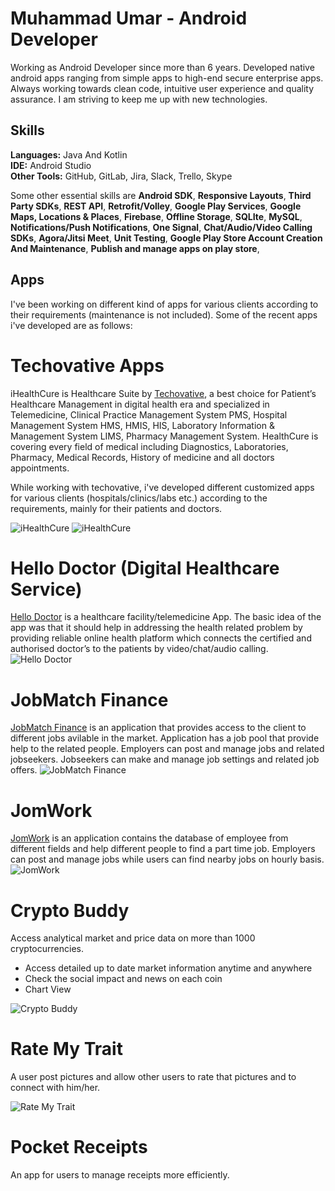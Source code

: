 # Muhammad Umar - Android Developer
Working as Android Developer since more than 6 years. Developed native android apps ranging from simple apps to high-end secure enterprise apps. Always working towards clean code, intuitive user experience and quality assurance. I am striving to keep me up with new technologies.

## Skills
**Languages:** Java And Kotlin<br>
**IDE:** Android Studio<br>
**Other Tools:** GitHub, GitLab, Jira, Slack, Trello, Skype

Some other essential skills are **Android SDK**, **Responsive Layouts**, **Third Party SDKs**, **REST API**, **Retrofit/Volley**,  **Google Play Services**, **Google Maps, Locations & Places**, **Firebase**, **Offline Storage**, **SQLIte**, **MySQL**, **Notifications/Push Notifications**, **One Signal**, **Chat/Audio/Video Calling SDKs**, **Agora/Jitsi Meet**, **Unit Testing**, **Google Play Store Account Creation And Maintenance**, **Publish and manage apps on play store**,

## Apps
I've been working on different kind of apps for various clients according to their requirements (maintenance is not included). Some of the recent apps i've developed are as follows: 

# Techovative Apps
iHealthCure is Healthcare Suite by [Techovative](https://play.google.com/store/apps/developer?id=Techovative.), a best choice for Patient’s Healthcare Management in digital health era and specialized in Telemedicine, Clinical Practice Management System PMS, Hospital Management System HMS, HMIS, HIS, Laboratory Information & Management System LIMS, Pharmacy Management System. HealthCure is covering every field of medical including Diagnostics, Laboratories, Pharmacy, Medical Records, History of medicine and all doctors appointments.<br>

While working with techovative, i've developed different customized apps for various clients (hospitals/clinics/labs etc.) according to the requirements, mainly for their patients and doctors.

![iHealthCure](https://github.com/Umar2247/Android-Portfolio/blob/main/ihealthcure.png)
![iHealthCure](https://github.com/Umar2247/Android-Portfolio/blob/main/ihealthcure%20doc.png)

# Hello Doctor (Digital Healthcare Service)
[Hello Doctor](https://play.google.com/store/apps/details?id=com.app.hellodoctor.patient) is a healthcare facility/telemedicine App. The basic idea of the app was that it should help in addressing the health related problem by providing reliable online health platform which connects the certified and authorised doctor’s to the patients by video/chat/audio calling.
![Hello Doctor](https://github.com/Umar2247/Android-Portfolio/blob/main/hello%20doctor.png)

# JobMatch Finance
[JobMatch Finance](https://play.google.com/store/apps/details?id=com.jobmatchfinance.jobseeker) is an application that provides access to the client to different jobs avilable in the market. Application has a job pool that provide help to the related people. Employers can post and manage jobs and related jobseekers. Jobseekers can make and manage job settings and related job offers. 
![JobMatch Finance](https://github.com/Umar2247/Android-Portfolio/blob/main/jobmatch%20finance.jpeg)

# JomWork
[JomWork](https://www.facebook.com/JomWork) is an application contains the database of employee from different fields and help different people to find a part time job. Employers can post and manage jobs while users can find nearby jobs on hourly basis.
![JomWork](https://github.com/Umar2247/Android-Portfolio/blob/main/jomwork.jpeg)

# Crypto Buddy
Access analytical market and price data on more than 1000 cryptocurrencies.
- Access detailed up to date market information anytime and anywhere
- Check the social impact and news on each coin
- Chart View

![Crypto Buddy](https://github.com/Umar2247/Android-Portfolio/blob/main/crypto%20buddy.jpeg)

# Rate My Trait
A user post pictures and allow other users to rate that pictures and to connect with him/her.

![Rate My Trait](https://github.com/Umar2247/Android-Portfolio/blob/main/rate%20my%20trait.jpeg)

# Pocket Receipts
An app for users to manage receipts more efficiently.


